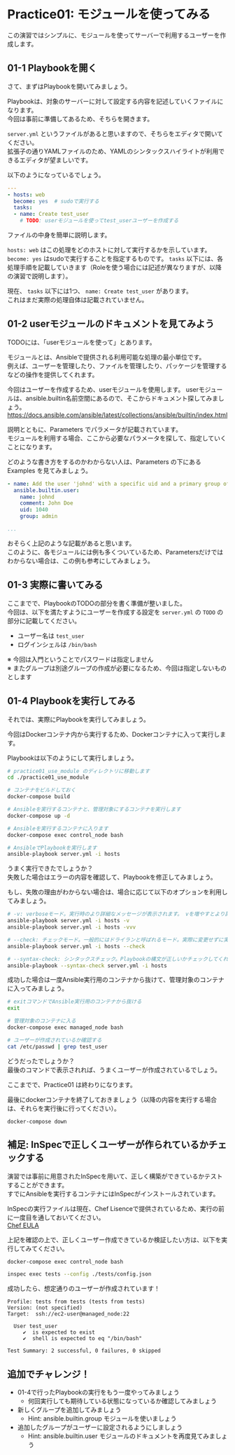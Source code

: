 # Practice01: モジュールを使ってみる

この演習ではシンプルに、モジュールを使ってサーバーで利用するユーザーを作成します。

## 01-1 Playbookを開く

さて、まずはPlaybookを開いてみましょう。

Playbookは、対象のサーバーに対して設定する内容を記述していくファイルになります。  
今回は事前に準備してあるため、そちらを開きます。

`server.yml` というファイルがあると思いますので、そちらをエディタで開いてください。  
拡張子の通りYAMLファイルのため、YAMLのシンタックスハイライトが利用できるエディタが望ましいです。

以下のようになっているでしょう。

```yaml
---
- hosts: web
  become: yes  # sudoで実行する
  tasks:
  - name: Create test_user
    # TODO: userモジュールを使ってtest_userユーザーを作成する
```

ファイルの中身を簡単に説明します。

`hosts: web` はこの処理をどのホストに対して実行するかを示しています。  
`become: yes` はsudoで実行することを指定するものです。
`tasks` 以下には、各処理手順を記載していきます（Roleを使う場合には記述が異なりますが、以降の演習で説明します）。

現在、 `tasks` 以下には1つ、 `name: Create test_user` があります。  
これはまだ実際の処理自体は記載されていません。  

## 01-2 userモジュールのドキュメントを見てみよう

TODOには、「userモジュールを使って」とあります。  

モジュールとは、Ansibleで提供される利用可能な処理の最小単位です。  
例えば、ユーザーを管理したり、ファイルを管理したり、パッケージを管理するなどの操作を提供してくれます。

今回はユーザーを作成するため、userモジュールを使用します。
userモジュールは、ansible.builtin名前空間にあるので、そこからドキュメント探してみましょう。  
https://docs.ansible.com/ansible/latest/collections/ansible/builtin/index.html

説明とともに、Parameters でパラメータが記載されています。  
モジュールを利用する場合、ここから必要なパラメータを探して、指定していくことになります。

どのような書き方をするのかわからない人は、Parameters の下にある Examples を見てみましょう。

```yaml
- name: Add the user 'johnd' with a specific uid and a primary group of 'admin'
  ansible.builtin.user:
    name: johnd
    comment: John Doe
    uid: 1040
    group: admin

...
```

おそらく上記のような記載があると思います。  
このように、各モジュールには例も多くついているため、Parametersだけではわからない場合は、この例も参考にしてみましょう。

## 01-3 実際に書いてみる

ここまでで、PlaybookのTODOの部分を書く準備が整いました。  
今回は、以下を満たすようにユーザーを作成する設定を `server.yml` の `TODO` の部分に記載してください。

* ユーザー名は `test_user`
* ログインシェルは `/bin/bash`

※ 今回は入門ということでパスワードは指定しません  
※ またグループは別途グループの作成が必要になるため、今回は指定しないものとします

## 01-4 Playbookを実行してみる

それでは、実際にPlaybookを実行してみましょう。

今回はDockerコンテナ内から実行するため、Dockerコンテナに入って実行します。

Playbookは以下のようにして実行しましょう。

```sh
# practice01_use_module のディレクトリに移動します
cd ./practice01_use_module

# コンテナをビルドしておく
docker-compose build

# Ansibleを実行するコンテナと、管理対象にするコンテナを実行します
docker-compose up -d

# Ansibleを実行するコンテナに入ります
docker-compose exec control_node bash

# AnsibleでPlaybookを実行します
ansible-playbook server.yml -i hosts
```

うまく実行できたでしょうか？  
失敗した場合はエラーの内容を確認して、Playbookを修正してみましょう。  

もし、失敗の理由がわからない場合は、場合に応じて以下のオプションを利用してみましょう。

```sh
# -v: verboseモード。実行時のより詳細なメッセージが表示されます。 vを増やすとより詳細な表示になる
ansible-playbook server.yml -i hosts -v
ansible-playbook server.yml -i hosts -vvv

# --check: チェックモード。一般的にはドライランと呼ばれるモード。実際に変更せずに実行してみます
ansible-playbook server.yml -i hosts --check

# --syntax-check: シンタックスチェック。Playbookの構文が正しいかチェックしてくれます
ansible-playbook --syntax-check server.yml -i hosts
```

成功した場合は一度Ansible実行用のコンテナから抜けて、管理対象のコンテナに入ってみましょう。

```sh
# exitコマンドでAnsible実行用のコンテナから抜ける
exit

# 管理対象のコンテナに入る
docker-compose exec managed_node bash

# ユーザーが作成されているか確認する
cat /etc/passwd | grep test_user
```

どうだったでしょうか？  
最後のコマンドで表示されれば、うまくユーザーが作成されているでしょう。

ここまでで、Practice01 は終わりになります。

最後にdockerコンテナを終了しておきましょう（以降の内容を実行する場合は、それらを実行後に行ってください）。

```
docker-compose down
```

## 補足: InSpecで正しくユーザーが作られているかチェックする

演習では事前に用意されたInSpecを用いて、正しく構築ができているかテストすることができます。  
すでにAnsibleを実行するコンテナにはInSpecがインストールされています。

InSpecの実行ファイルは現在、Chef Lisenceで提供されているため、実行の前に一度目を通しておいてください。  
[Chef EULA](https://www.chef.io/end-user-license-agreement)

上記を確認の上で、正しくユーザー作成できているか検証したい方は、以下を実行してみてください。

```sh
docker-compose exec control_node bash

inspec exec tests --config ./tests/config.json
```

成功したら、想定通りのユーザーが作成されています！

```
Profile: tests from tests (tests from tests)
Version: (not specified)
Target:  ssh://ec2-user@managed_node:22

  User test_user
     ✔  is expected to exist
     ✔  shell is expected to eq "/bin/bash"

Test Summary: 2 successful, 0 failures, 0 skipped
```

## 追加でチャレンジ！

* 01-4で行ったPlaybookの実行をもう一度やってみましょう
  * 何回実行しても期待している状態になっているか確認してみましょう
* 新しくグループを追加してみましょう
  * Hint: ansible.builtin.group モジュールを使いましょう
* 追加したグループがユーザーに設定されるようにしましょう
  * Hint: ansible.builtin.user モジュールのドキュメントを再度見てみましょう